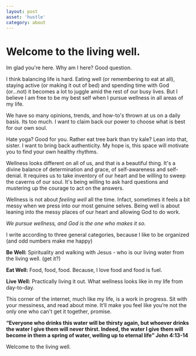 ```yaml
---
layout: post
asset: 'hustle'
category: about
---
```

# Welcome to the living well.

Im glad you're here. Why am I here? Good question. 

I think balancing life is hard. Eating well (or remembering to eat at all), staying active (or making it out of bed) and spending time with God (or...not) it becomes a lot to juggle amid the rest of our busy lives. But I believe I am free to be my best self when I pursue wellness in all areas of my life.

We have so many opinions, trends, and how-to's thrown at us on a daily basis. Its too much. I want to claim back our power to choose what is best for our own soul. 

Hate yoga? Good for you. Rather eat tree bark than try kale? Lean into that, sister. I want to bring back authenticity. My hope is, this space will motivate you to find your own healthy rhythms.

Wellness looks different on all of us, and that is a beautiful thing. It's a divine balance of determination and grace, of self-awareness and self-denial. It requires us to take inventory of our heart and be willing to sweep the caverns of our soul. It's being willing to ask hard questions and mustering up the courage to act on the answers. 

Wellness is not about _feeling well_ all the time. Infact, sometimes it feels a bit messy when we press into our most genuine selves. Being well is about leaning into the messy places of our heart and allowing God to do work.

_We pursue wellness, and God is the one who makes it so._

I write according to three general categories, because I like to be organized (and odd numbers make me happy)

**Be Well:** Spirituality and walking with Jesus - who is our living water from the living well. (get it?)

**Eat Well:** Food, food, food. Because, I love food and food is fuel.

**Live Well:** Practically living it out. What wellness looks like in my life from day-to-day.

This corner of the internet, much like my life, is a work in progress. Sit with your messiness, and read about mine. It’ll make you feel like you’re not the only one who can't get it together, promise. 

**“Everyone who drinks this water will be thirsty again, but whoever drinks the water I give them will never thirst. Indeed, the water I give them will become in them a spring of water, welling up to eternal life” John 4:13-14**

Welcome to the living well.

